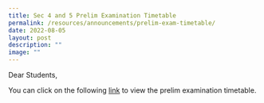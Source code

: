 ```yaml
---
title: Sec 4 and 5 Prelim Examination Timetable
permalink: /resources/announcements/prelim-exam-timetable/
date: 2022-08-05
layout: post
description: ""
image: ""
---
```

Dear Students,

You can click on the following [link](https://staging.d1w3gt6qa53vq2.amplifyapp.com/useful-links/BMSS-Students/exam-timetable/) to view the prelim examination timetable.